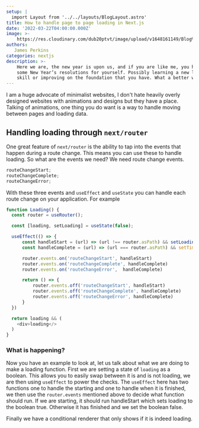 ```yaml
---
setup: |
  import Layout from '../../layouts/BlogLayout.astro'
title: How to handle page to page loading in Next.js
date: '2022-03-22T04:00:00.000Z'
image: >-
    https://res.cloudinary.com/dub20ptvt/image/upload/v1648161149/Blog%20Posts/Page_to_page_loading_with_nextjs_iuitn9.png
authors:
   James Perkins
categories: nextjs
description: >-
    Here we are, the new year is upon us, and if you are like me, you have set
    some New Year’s resolutions for yourself. Possibly learning a new language,
    skill or improving on the foundation that you have. What a better way to kick
---
```


I am a huge advocate of minimalist websites, I don't hate heavily overly designed websites with animations and designs but they have a place. Talking of animations, one thing you do want is a way to handle moving between pages and loading data.&#x20;

<youtube url="https://youtu.be/2Tj6lcfJytA" />

## Handling loading through `next/router`

One great feature of `next/router` is the ability to tap into the events that happen during a route change. This means you can use these to handle loading. So what are the events we need? We need route change events.

```javascript
routeChangeStart;
routeChangeComplete;
routeChangeError;
```

With these three events and `useEffect` and `useState` you can handle each route change on your application. For example

```javascript
function Loading() {
  const router = useRouter();

  const [loading, setLoading] = useState(false);

  useEffect(() => {
      const handleStart = (url) => (url !== router.asPath) && setLoading(true);
      const handleComplete = (url) => (url === router.asPath) && setTimeout(() =>{setLoading(false)},2000);

      router.events.on('routeChangeStart', handleStart)
      router.events.on('routeChangeComplete', handleComplete)
      router.events.on('routeChangeError',  handleComplete)

      return () => {
          router.events.off('routeChangeStart', handleStart)
          router.events.off('routeChangeComplete', handleComplete)
          router.events.off('routeChangeError', handleComplete)
      }
  })

  return loading && (
    <div>loading</>
  )
}
```

### What is happening?

Now you have an example to look at, let us talk about what we are doing to make a loading function. First we are setting a state of `loading` as a boolean. This allows you to easily swap between it is and is not loading, we are then using `useEffect` to power the checks. The `useEffect` here has two functions one to handle the starting and one to handle when it is finished, we then use the `router.events` mentioned above to decide what function should run. If we are starting, it should run handleStart which sets loading to the boolean true. Otherwise it has finished and we set the boolean false.

Finally we have a conditional renderer that only shows if it is indeed loading.
